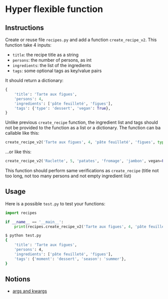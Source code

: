 # Hyper flexible function

## Instructions

Create or reuse file `recipes.py` and add a function `create_recipe_v2`. This function take 4 inputs:

* `title`: the recipe title as a string
* `persons`: the number of persons, as int
* `ingredients`: the list of the ingredients
* `tags`: some optional tags as key/value pairs

It should return a dictionary:

```python
{
    'title': 'Tarte aux figues',
    'persons': 4,
    'ingredients': ['pâte feuilleté', 'figues'],
    'tags': {'type': 'dessert', 'vegan': True},
}
```

Unlike previous `create_recipe` function, the ingredient list and tags should not be provided to the function as a list or a dictionary. The function can ba callable like this:

```python
create_recipe_v2('Tarte aux figues', 4, 'pâte feuilleté', 'figues', type='dessert', vegan=True)
```

...or like this:

```python
create_recipe_v2('Raclette', 5, 'patates', 'fromage', 'jambon', vegan=False, healthy=False)
```


This function should perform same verifications as `create_recipe` (title not too long, not too many persons and not empty ingredient list)


## Usage

Here is a possible `test.py` to test your functions:

```python
import recipes

if __name__ == '__main__':
    print(recipes.create_recipe_v2('Tarte aux figues', 4, 'pâte feuilleté', 'figues', moment='dessert', season='summer'))
```

```bash
$ python test.py
{
    'title': 'Tarte aux figues',
    'persons': 4,
    'ingredients': ['pâte feuilleté', 'figues'],
    'tags': {'moment': 'dessert', 'season': 'summer'},
}
```


## Notions

* [args and kwargs](https://realpython.com/python-kwargs-and-args/)
